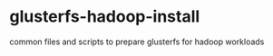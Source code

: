 glusterfs-hadoop-install
========================

common files and scripts to prepare glusterfs for hadoop workloads
